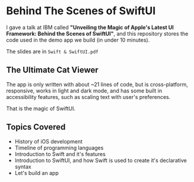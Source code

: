 # Behind The Scenes of SwiftUI

I gave a talk at IBM called **"Unveiling the Magic of Apple's Latest UI Framework: Behind the Scenes of SwiftUI"**, and this repository stores the code used in the demo app we build (in under 10 minutes).

The slides are in `Swift & SwiftUI.pdf`

## The Ultimate Cat Viewer

The app is only written with about ~21 lines of code, but is cross-platform, responsive, works in light and dark mode, and has some built in accessibility features, such as scaling text with user's preferences.

That is the magic of SwiftUI.

## Topics Covered

- History of iOS development
- Timeline of programming languages
- Introduction to Swift and it's features 
- Introduction to SwiftUI, and how Swift is used to create it's declarative syntax
- Let's build an app
